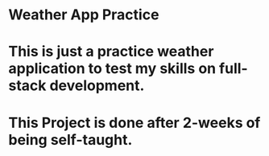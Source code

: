 # Weather App Practice

# This is just a practice weather application to test my skills on full-stack development.
# This Project is done after 2-weeks of being self-taught.
